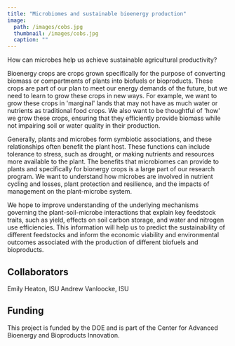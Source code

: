 ```yaml
---
title: "Microbiomes and sustainable bioenergy production"
image: 
  path: /images/cobs.jpg
  thumbnail: /images/cobs.jpg
  caption: ""
---
```


How can microbes help us achieve sustainable agricultural productivity?

Bioenergy crops are crops grown specifically for the purpose of converting biomass or compartments of plants into biofuels or bioproducts. These crops are part of our plan to meet our energy demands of the future, but we need to learn to grow these crops in new ways. For example, we want to grow these crops in 'marginal' lands that may not have as much water or nutrients as traditional food crops.  We also want to be thoughtful of 'how' we grow these crops, ensuring that they efficiently provide biomass while not impairing soil or water quality in their production.

Generally, plants and microbes form symbiotic associations, and these relationships often benefit the plant host. These functions can include tolerance to stress, such as drought, or making nutrients and resources more available to the plant.  The benefits that microbiomes can provide to plants and specifically for bionergy crops is a large part of our research program.  We want to understand how microbes are involved in nutrient cycling and losses, plant protection and resilience, and the impacts of management on the plant-microbe system.

We hope to improve understanding of the underlying mechanisms governing the plant-soil-microbe
interactions that explain key feedstock traits, such as yield, effects on soil carbon storage, and water and
nitrogen use efficiencies.  This information will help us to predict the sustainability of different feedstocks and inform the economic viability and environmental outcomes associated with the production of different biofuels and
bioproducts. 

## Collaborators
Emily Heaton, ISU
Andrew Vanloocke, ISU

## Funding

This project is funded by the DOE and is part of the Center for Advanced Bioenergy and Bioproducts Innovation.


